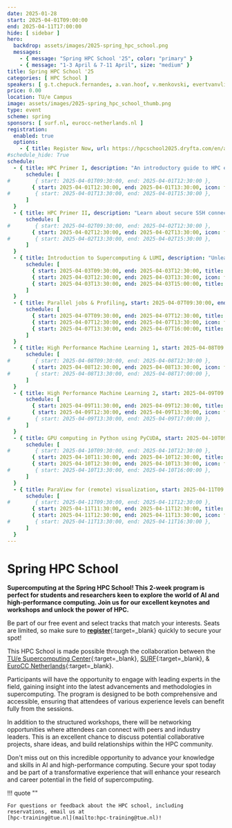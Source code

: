 ```yaml
---
date: 2025-01-28
start: 2025-04-01T09:00:00
end: 2025-04-11T17:00:00
hide: [ sidebar ]
hero:
  backdrop: assets/images/2025-spring_hpc_school.png
  messages:
    - { message: "Spring HPC School '25", color: "primary" }
    - { message: "1-3 April & 7-11 April", size: "medium" }
title: Spring HPC School '25
categories: [ HPC School ]
speakers: [ g.t.chepuck.fernandes, a.van.hoof, v.menkovski, evertvanvlietcfd, universityracing ]
price: 0.00
location: TU/e Campus
image: assets/images/2025-spring_hpc_school_thumb.png
type: event
scheme: spring
sponsors: [ surf.nl, eurocc-netherlands.nl ]
registration:
  enabled: true
  options:
    - { title: Register Now, url: https://hpcschool2025.dryfta.com/en/attendee-registration-tickets, qr: true }
#schedule_hide: True
schedule:
  - { title: HPC Primer I, description: "An introductory guide to HPC essentials for beginners, covering remote terminal setup, bash scripting, file management, job execution with SLURM, and an overview of TU/e's Supercomputing Center.", start: 2025-04-01T09:30:00, end: 2025-04-01T15:30:00, speakers: [ g.t.chepuck.fernandes ], location: "Neuron 0.262",
      schedule: [
#        { start: 2025-04-01T09:30:00, end: 2025-04-01T12:30:00 },
        { start: 2025-04-01T12:30:00, end: 2025-04-01T13:30:00, icon: food-fork-drink, title: Lunch },
#        { start: 2025-04-01T13:30:00, end: 2025-04-01T15:30:00 },
      ]
  }
  - { title: HPC Primer II, description: "Learn about secure SSH connections, setting up Git for version control, and understanding repository licenses in day two of the HPC Primer.", start: 2025-04-02T09:30:00, end: 2025-04-02T15:30:00, speakers: [ a.van.hoof ], location: "Neuron 0.246",
      schedule: [
#        { start: 2025-04-02T09:30:00, end: 2025-04-02T12:30:00 },
        { start: 2025-04-02T12:30:00, end: 2025-04-02T13:30:00, icon: food-fork-drink, title: Lunch },
#        { start: 2025-04-02T13:30:00, end: 2025-04-02T15:30:00 },
      ]
  }
  - { title: Introduction to Supercomputing & LUMI, description: "Unleash the potential of clusters, supercomputers, and LUMI—Europe's fastest—for extensive computations, AI applications, and advanced data analyses.", start: 2025-04-03T09:30:00, end: 2025-04-03T15:00:00, location: "Neuron 0.262",
      schedule: [
        { start: 2025-04-03T09:30:00, end: 2025-04-03T12:30:00, title: Introduction to Supercomputing, description: "Learn to harness the power of clusters and supercomputers for large-scale computations and analyses in this course." },
        { start: 2025-04-03T12:30:00, end: 2025-04-03T13:30:00, icon: food-fork-drink, title: Lunch },
        { start: 2025-04-03T13:30:00, end: 2025-04-03T15:00:00, title: "LUMI: pre-exascale compute facilities for TU/e researchers" },
      ] 
  }
  - { title: Parallel jobs & Profiling, start: 2025-04-07T09:30:00, end: 2025-04-07T16:00:00, location: "Neuron 0.354", description: "Explore two distinct courses: one on optimizing supercomputer resource utilization through job concurrency with the QCG PilotJob framework, and another offering insights into high-performance hybrid systems with a focus on architecture, configuration, performance analysis models, and the Roofline model application.",
      schedule: [
        { start: 2025-04-07T09:30:00, end: 2025-04-07T12:30:00, title: Embarrassingly Parallel jobs },
        { start: 2025-04-07T12:30:00, end: 2025-04-07T13:30:00, icon: food-fork-drink, title: Lunch },
        { start: 2025-04-07T13:30:00, end: 2025-04-07T16:00:00, title: "Fundamentals of performance analysis" },
      ]
  }
  - { title: High Performance Machine Learning 1, start: 2025-04-08T09:30:00, end: 2025-04-08T17:00:00, location: "Neuron 0.354", description: "Engage in a two-day, hands-on course to master deep learning basics, optimize neural network models with Keras, and harness high-performance computing clusters.",
      schedule: [
#        { start: 2025-04-08T09:30:00, end: 2025-04-08T12:30:00 },
        { start: 2025-04-08T12:30:00, end: 2025-04-08T13:30:00, icon: food-fork-drink, title: Lunch },
#        { start: 2025-04-08T13:30:00, end: 2025-04-08T17:00:00 },
      ]
  }
  - { title: High Performance Machine Learning 2, start: 2025-04-09T09:30:00, end: 2025-04-09T17:00:00, location: "Neuron 0.354", description: "Enhance your deep learning efficiency by setting up a software environment, optimizing file I/O, leveraging CPU/GPU capabilities, profiling PyTorch, and utilizing parallel computing.",
      schedule: [
        { start: 2025-04-09T11:30:00, end: 2025-04-09T12:30:00, title: "Keynote: Vlado Menkovski", speakers: [ v.menkovski ] },
        { start: 2025-04-09T12:30:00, end: 2025-04-09T13:30:00, icon: food-fork-drink, title: Lunch },
#        { start: 2025-04-09T13:30:00, end: 2025-04-09T17:00:00 },
      ]
  }
  - { title: GPU computing in Python using PyCUDA, start: 2025-04-10T09:30:00, end: 2025-04-10T16:00:00, location: "Neuron 0.354", description: "Learn to leverage NVIDIA GPUs in Python using PyCUDA, from basic concepts to advanced parallel computation techniques.",
      schedule: [
#        { start: 2025-04-10T09:30:00, end: 2025-04-10T12:30:00 },
        { start: 2025-04-10T11:30:00, end: 2025-04-10T12:30:00, title: "Keynote: Evert van Vliet (ASML)", speakers: [ evertvanvlietcfd ] },
        { start: 2025-04-10T12:30:00, end: 2025-04-10T13:30:00, icon: food-fork-drink, title: Lunch },
#        { start: 2025-04-10T13:30:00, end: 2025-04-10T16:00:00 },
      ]
  }
  - { title: ParaView for (remote) visualization, start: 2025-04-11T09:30:00, end: 2025-04-11T16:30:00, location: "Neuron 0.354", description: "This course offers practical exercises and advanced topics in scientific visualization using ParaView.",
      schedule: [
#        { start: 2025-04-11T09:30:00, end: 2025-04-11T12:30:00 },
        { start: 2025-04-11T11:30:00, end: 2025-04-11T12:30:00, title: "Keynote: University Racing Eindhoven", speakers: [ universityracing ] },
        { start: 2025-04-11T12:30:00, end: 2025-04-11T13:30:00, icon: food-fork-drink, title: Lunch },
#        { start: 2025-04-11T13:30:00, end: 2025-04-11T16:30:00 },
      ]
  }
---
```


# Spring HPC School

**Supercomputing at the Spring HPC School! This 2-week program is perfect for students and researchers keen to explore
the world of AI and high-performance computing. Join us for our excellent keynotes and workshops and unlock the power of
HPC.**

Be part of our free event and select tracks that match your interests. Seats are limited, so make sure to 
[**register**](https://hpcschool2025.dryfta.com/en/attendee-registration-tickets){:target=_blank} quickly to secure your 
spot!

This HPC School is made possible through the collaboration between the [TU/e Supercomputing Center](https://www.linkedin.com/in/supercomputing/){:target=_blank}, [SURF](https://www.surf.nl){:target=_blank}, & [EuroCC Netherlands](https://eurocc-netherlands.nl/nl/){:target=_blank}.

<!-- more -->

Participants will have the opportunity to engage with leading experts in the field, gaining insight into the latest
advancements and methodologies in supercomputing. The program is designed to be both comprehensive and accessible,
ensuring that attendees of various experience levels can benefit fully from the sessions.

In addition to the structured workshops, there will be networking opportunities where attendees can connect with peers
and industry leaders. This is an excellent chance to discuss potential collaborative projects, share ideas, and build
relationships within the HPC community.

Don't miss out on this incredible opportunity to advance your knowledge and skills in AI and high-performance computing.
Secure your spot today and be part of a transformative experience that will enhance your research and career potential
in the field of supercomputing.

!!! quote ""

    For questions or feedback about the HPC school, including reservations, email us at 
    [hpc-training@tue.nl](mailto:hpc-training@tue.nl)!
